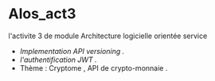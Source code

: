 # Alos_act3
l'activite 3 de module Architecture logicielle orientée service  
  - *Implementation API versioning .*
  - *l'authentification JWT .*
  -  Thème  : Cryptome , API de crypto-monnaie .
